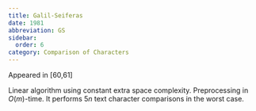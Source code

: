 ```yaml
---
title: Galil-Seiferas
date: 1981
abbreviation: GS
sidebar:
  order: 6
category: Comparison of Characters
---
```


Appeared in [60,61]

Linear algorithm using constant extra space complexity. Preprocessing in $O(m)$-time. It performs $5n$ text character comparisons in the worst case.
